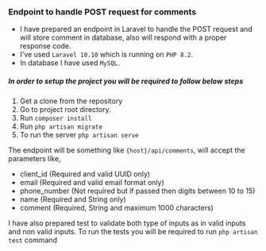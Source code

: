 ### Endpoint to handle POST request for comments

-   I have prepared an endpoint in Laravel to handle the POST request and will store comment in database, also will respond with a proper response code.
-   I've used `Laravel 10.10` which is running on `PHP 8.2`.
-   In database I have used `MySQL`.

##### In order to setup the project you will be required to follow below steps

1. Get a clone from the repository
2. Go to project root directory.
3. Run `composer install`
4. Run `php artisan migrate`
5. To run the server `php artisan serve`

The endpoint will be something like `{host}/api/comments`, will accept the parameters like,

-   client_id (Required and valid UUID only)
-   email (Required and valid email format only)
-   phone_number (Not required but if passed then digits between 10 to 15)
-   name (Required and String only)
-   comment (Required, String and maximum 1000 characters)

I have also prepared test to validate both type of inputs as in valid inputs and non valid inputs. To run the tests you will be required to run `php artisan test` command
